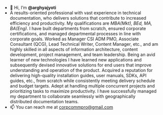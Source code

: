 - 👋 Hi, I’m **@arghyajyoti**
- A results-oriented professional with vast experience in technical documentation, who delivers solutions that contribute to increased efficiency and productivity. My qualifications are *MBA(Mkt), BEd, MA, BA(Eng)*. 
I have built departments from scratch, ensured corporate certifications, and managed departmental processes in line with corporate goals. Worked as Manager CSI ADM PMO, Associate Consultant (QCG), Lead Technical Writer, Content Manager, etc., and am highly skilled in all aspects of information architecture, content development, project management, and team leadership. 
Being an avid learner of new technologies I have learned new applications and subsequently devised innovative solutions for end users that improve understanding and operation of the product. Acquired a reputation for delivering high-quality installation guides, user manuals, SDKs, API guides, etc., from scratch while consistently meeting delivery schedule and budget targets. Adept at handling multiple concurrent projects and prioritizing tasks to maximize productivity. 
I have successfully managed my department to collaborate seamlessly with geographically distributed documentation teams. 
- 📫 You can reach me at corpcommpro@gmail.com 

<!---
arghyajyoti/arghyajyoti is a ✨ special ✨ repository because its `README.md` (this file) appears on your GitHub profile.
You can click the Preview link to take a look at your changes.
--->
